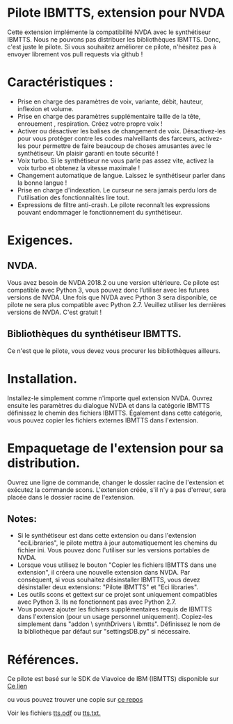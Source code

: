 # Pilote IBMTTS, extension pour NVDA #
  Cette extension implémente la compatibilité NVDA avec le synthétiseur IBMTTS.
  Nous ne pouvons pas distribuer les bibliothèques IBMTTS. Donc, c'est juste le pilote.
  Si vous souhaitez améliorer ce pilote, n'hésitez pas à envoyer librement vos pull requests via github !

# Caractéristiques :
* Prise en charge des  paramètres de voix, variante, débit, hauteur, inflexion et volume.
* Prise en charge des  paramètres supplémentaire taille de la tête, enrouement , respiration.  Créez votre propre voix !
* Activer ou désactiver les balises de changement de voix. Désactivez-les pour vous protéger contre les codes malveillants des  farceurs, activez-les pour permettre de faire beaucoup de choses amusantes avec le synthétiseur. Un plaisir garanti en toute sécurité !
* Voix turbo. Si le synthétiseur ne vous parle pas assez vite, activez  la voix turbo et obtenez la vitesse maximale !
* Changement automatique de langue. Laissez le synthétiseur parler dans la bonne langue !
* Prise en charge d'indexation. Le curseur ne sera jamais perdu lors de l'utilisation des fonctionnalités lire tout.
* Expressions de filtre anti-crash. Le pilote reconnaît les expressions pouvant endommager le fonctionnement du synthétiseur.

# Exigences.
## NVDA.
  Vous avez besoin de NVDA 2018.2 ou une version ultérieure. Ce pilote est compatible avec Python 3, vous pouvez donc l’utiliser avec les futures versions de NVDA. Une fois que NVDA avec Python 3 sera disponible, ce pilote ne sera plus compatible avec Python 2.7. Veuillez utiliser les dernières versions de NVDA. C'est gratuit !

## Bibliothèques du synthétiseur IBMTTS.
  Ce n'est que le pilote, vous devez vous procurer les bibliothèques ailleurs.

# Installation.
  Installez-le simplement comme n'importe quel extension NVDA. Ouvrez ensuite les paramètres du dialogue NVDA et dans la catégorie IBMTTS définissez le chemin des fichiers IBMTTS.
  Également dans cette catégorie, vous pouvez copier les fichiers externes IBMTTS dans l'extension.


# Empaquetage de l'extension pour sa distribution.
  Ouvrez une ligne de commande, changer le dossier racine de l'extension et exécutez la commande scons. L'extension créée, s'il n'y a pas d'erreur, sera placée dans le dossier racine de l'extension.

## Notes:

* Si le synthétiseur est dans cette extension ou dans l'extension "eciLibraries", le pilote mettra à jour automatiquement les chemins du fichier ini. Vous pouvez donc l'utiliser sur les versions portables de NVDA.
* Lorsque vous utilisez le bouton "Copier les fichiers IBMTTS dans une extension", il créera une nouvelle extension dans NVDA. Par conséquent, si vous souhaitez désinstaller IBMTTS, vous devez désinstaller deux extensions: "Pilote IBMTTS" et "Eci libraries".
* Les outils scons et gettext sur ce projet sont uniquement compatibles avec  Python 3. Ils ne fonctionnent pas avec Python 2.7.
* Vous pouvez ajouter les fichiers supplémentaires requis de IBMTTS dans l'extension (pour un usage personnel uniquement). Copiez-les simplement dans "addon \ synthDrivers \ ibmtts". Définissez le nom de la bibliothèque par défaut sur "settingsDB.py" si nécessaire.

# Références.
 Ce pilote est basé sur le SDK de Viavoice de IBM (IBMTTS) disponible sur [Ce lien](http://www.wizzardsoftware.com/docs/tts.pdf)

ou vous pouvez trouver une copie sur [ce repos](https://github.com/david-acm/NVDA-IBMTTS-Driver)

Voir les fichiers
[tts.pdf](https://cdn.jsdelivr.net/gh/david-acm/NVDA-IBMTTS-Driver/apiReference/tts.pdf)
ou [tts.txt.](https://cdn.jsdelivr.net/gh/david-acm/NVDA-IBMTTS-Driver/apiReference/tts.txt)
